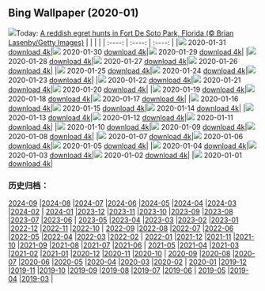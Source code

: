 ## Bing Wallpaper (2020-01)
![](http://cn.bing.com/th?id=OHR.ReddishEgret_EN-US2958831498_UHD.jpg&w=1000)Today: [A reddish egret hunts in Fort De Soto Park, Florida (© Brian Lasenby/Getty Images)](http://cn.bing.com/th?id=OHR.ReddishEgret_EN-US2958831498_UHD.jpg)
|      |      |      |
| :----: | :----: | :----: |
|![](http://cn.bing.com/th?id=OHR.ReddishEgret_EN-US2958831498_UHD.jpg&pid=hp&w=384&h=216&rs=1&c=4) 2020-01-31 [download 4k](http://cn.bing.com/th?id=OHR.ReddishEgret_EN-US2958831498_UHD.jpg)|![](http://cn.bing.com/th?id=OHR.LakeBaikal_EN-US8692095269_UHD.jpg&pid=hp&w=384&h=216&rs=1&c=4) 2020-01-30 [download 4k](http://cn.bing.com/th?id=OHR.LakeBaikal_EN-US8692095269_UHD.jpg)|![](http://cn.bing.com/th?id=OHR.SemucChampey_EN-US8613323076_UHD.jpg&pid=hp&w=384&h=216&rs=1&c=4) 2020-01-29 [download 4k](http://cn.bing.com/th?id=OHR.SemucChampey_EN-US8613323076_UHD.jpg)|
|![](http://cn.bing.com/th?id=OHR.CapeDisappointment_EN-US8548904341_UHD.jpg&pid=hp&w=384&h=216&rs=1&c=4) 2020-01-28 [download 4k](http://cn.bing.com/th?id=OHR.CapeDisappointment_EN-US8548904341_UHD.jpg)|![](http://cn.bing.com/th?id=OHR.NYCLitUp_EN-US8462661548_UHD.jpg&pid=hp&w=384&h=216&rs=1&c=4) 2020-01-27 [download 4k](http://cn.bing.com/th?id=OHR.NYCLitUp_EN-US8462661548_UHD.jpg)|![](http://cn.bing.com/th?id=OHR.TajRepublic_EN-US8399320805_UHD.jpg&pid=hp&w=384&h=216&rs=1&c=4) 2020-01-26 [download 4k](http://cn.bing.com/th?id=OHR.TajRepublic_EN-US8399320805_UHD.jpg)|
|![](http://cn.bing.com/th?id=OHR.SouthernGate_EN-US8348473546_UHD.jpg&pid=hp&w=384&h=216&rs=1&c=4) 2020-01-25 [download 4k](http://cn.bing.com/th?id=OHR.SouthernGate_EN-US8348473546_UHD.jpg)|![](http://cn.bing.com/th?id=OHR.SunlitScree_EN-US8210223982_UHD.jpg&pid=hp&w=384&h=216&rs=1&c=4) 2020-01-24 [download 4k](http://cn.bing.com/th?id=OHR.SunlitScree_EN-US8210223982_UHD.jpg)|![](http://cn.bing.com/th?id=OHR.SafariSavannah_EN-US8123928986_UHD.jpg&pid=hp&w=384&h=216&rs=1&c=4) 2020-01-23 [download 4k](http://cn.bing.com/th?id=OHR.SafariSavannah_EN-US8123928986_UHD.jpg)|
|![](http://cn.bing.com/th?id=OHR.WhitehorseLights_EN-US8047937950_UHD.jpg&pid=hp&w=384&h=216&rs=1&c=4) 2020-01-22 [download 4k](http://cn.bing.com/th?id=OHR.WhitehorseLights_EN-US8047937950_UHD.jpg)|![](http://cn.bing.com/th?id=OHR.HighlandsSquirrel_EN-US7983501314_UHD.jpg&pid=hp&w=384&h=216&rs=1&c=4) 2020-01-21 [download 4k](http://cn.bing.com/th?id=OHR.HighlandsSquirrel_EN-US7983501314_UHD.jpg)|![](http://cn.bing.com/th?id=OHR.MarchWA1963_EN-US7913146423_UHD.jpg&pid=hp&w=384&h=216&rs=1&c=4) 2020-01-20 [download 4k](http://cn.bing.com/th?id=OHR.MarchWA1963_EN-US7913146423_UHD.jpg)|
|![](http://cn.bing.com/th?id=OHR.SpeedFlying_EN-US7854565397_UHD.jpg&pid=hp&w=384&h=216&rs=1&c=4) 2020-01-19 [download 4k](http://cn.bing.com/th?id=OHR.SpeedFlying_EN-US7854565397_UHD.jpg)|![](http://cn.bing.com/th?id=OHR.GypsumSand_EN-US7746438548_UHD.jpg&pid=hp&w=384&h=216&rs=1&c=4) 2020-01-18 [download 4k](http://cn.bing.com/th?id=OHR.GypsumSand_EN-US7746438548_UHD.jpg)|![](http://cn.bing.com/th?id=OHR.CormorantMackerel_EN-US7682867267_UHD.jpg&pid=hp&w=384&h=216&rs=1&c=4) 2020-01-17 [download 4k](http://cn.bing.com/th?id=OHR.CormorantMackerel_EN-US7682867267_UHD.jpg)|
|![](http://cn.bing.com/th?id=OHR.ValGardena_EN-US9768132178_UHD.jpg&pid=hp&w=384&h=216&rs=1&c=4) 2020-01-16 [download 4k](http://cn.bing.com/th?id=OHR.ValGardena_EN-US9768132178_UHD.jpg)|![](http://cn.bing.com/th?id=OHR.Boudhanath_EN-US9594857498_UHD.jpg&pid=hp&w=384&h=216&rs=1&c=4) 2020-01-15 [download 4k](http://cn.bing.com/th?id=OHR.Boudhanath_EN-US9594857498_UHD.jpg)|![](http://cn.bing.com/th?id=OHR.MuskOxWinter_EN-US9539570883_UHD.jpg&pid=hp&w=384&h=216&rs=1&c=4) 2020-01-14 [download 4k](http://cn.bing.com/th?id=OHR.MuskOxWinter_EN-US9539570883_UHD.jpg)|
|![](http://cn.bing.com/th?id=OHR.MtDiablo_EN-US7458508287_UHD.jpg&pid=hp&w=384&h=216&rs=1&c=4) 2020-01-13 [download 4k](http://cn.bing.com/th?id=OHR.MtDiablo_EN-US7458508287_UHD.jpg)|![](http://cn.bing.com/th?id=OHR.Zugspitze_EN-US9404376251_UHD.jpg&pid=hp&w=384&h=216&rs=1&c=4) 2020-01-12 [download 4k](http://cn.bing.com/th?id=OHR.Zugspitze_EN-US9404376251_UHD.jpg)|![](http://cn.bing.com/th?id=OHR.Rakan_EN-US8096736799_UHD.jpg&pid=hp&w=384&h=216&rs=1&c=4) 2020-01-11 [download 4k](http://cn.bing.com/th?id=OHR.Rakan_EN-US8096736799_UHD.jpg)|
|![](http://cn.bing.com/th?id=OHR.LeagueNations_EN-US9107893638_UHD.jpg&pid=hp&w=384&h=216&rs=1&c=4) 2020-01-10 [download 4k](http://cn.bing.com/th?id=OHR.LeagueNations_EN-US9107893638_UHD.jpg)|![](http://cn.bing.com/th?id=OHR.MuirWoods_EN-US8773454918_UHD.jpg&pid=hp&w=384&h=216&rs=1&c=4) 2020-01-09 [download 4k](http://cn.bing.com/th?id=OHR.MuirWoods_EN-US8773454918_UHD.jpg)|![](http://cn.bing.com/th?id=OHR.HeavensGate_EN-US8673063307_UHD.jpg&pid=hp&w=384&h=216&rs=1&c=4) 2020-01-08 [download 4k](http://cn.bing.com/th?id=OHR.HeavensGate_EN-US8673063307_UHD.jpg)|
|![](http://cn.bing.com/th?id=OHR.GalileoMoons_EN-US8600491138_UHD.jpg&pid=hp&w=384&h=216&rs=1&c=4) 2020-01-07 [download 4k](http://cn.bing.com/th?id=OHR.GalileoMoons_EN-US8600491138_UHD.jpg)|![](http://cn.bing.com/th?id=OHR.TrakaiLithuania_EN-US8531258766_UHD.jpg&pid=hp&w=384&h=216&rs=1&c=4) 2020-01-06 [download 4k](http://cn.bing.com/th?id=OHR.TrakaiLithuania_EN-US8531258766_UHD.jpg)|![](http://cn.bing.com/th?id=OHR.BurrowingParakeets_EN-US8189174071_UHD.jpg&pid=hp&w=384&h=216&rs=1&c=4) 2020-01-05 [download 4k](http://cn.bing.com/th?id=OHR.BurrowingParakeets_EN-US8189174071_UHD.jpg)|
|![](http://cn.bing.com/th?id=OHR.WhiteLeviathan_EN-US7446083482_UHD.jpg&pid=hp&w=384&h=216&rs=1&c=4) 2020-01-04 [download 4k](http://cn.bing.com/th?id=OHR.WhiteLeviathan_EN-US7446083482_UHD.jpg)|![](http://cn.bing.com/th?id=OHR.MunroLight_EN-US7297129449_UHD.jpg&pid=hp&w=384&h=216&rs=1&c=4) 2020-01-03 [download 4k](http://cn.bing.com/th?id=OHR.MunroLight_EN-US7297129449_UHD.jpg)|![](http://cn.bing.com/th?id=OHR.WhirlpoolFinland_EN-US4174367622_UHD.jpg&pid=hp&w=384&h=216&rs=1&c=4) 2020-01-02 [download 4k](http://cn.bing.com/th?id=OHR.WhirlpoolFinland_EN-US4174367622_UHD.jpg)|
|![](http://cn.bing.com/th?id=OHR.SnowHare_EN-US4373999242_UHD.jpg&pid=hp&w=384&h=216&rs=1&c=4) 2020-01-01 [download 4k](http://cn.bing.com/th?id=OHR.SnowHare_EN-US4373999242_UHD.jpg)|
### 历史归档：
[2024-09](/picture/2024-09/) |[2024-08](/picture/2024-08/) |[2024-07](/picture/2024-07/) |[2024-06](/picture/2024-06/) |[2024-05](/picture/2024-05/) |[2024-04](/picture/2024-04/) |[2024-03](/picture/2024-03/) |[2024-02](/picture/2024-02/) |
[2024-01](/picture/2024-01/) |[2023-12](/picture/2023-12/) |[2023-11](/picture/2023-11/) |[2023-10](/picture/2023-10/) |[2023-09](/picture/2023-09/) |[2023-08](/picture/2023-08/) |[2023-07](/picture/2023-07/) |[2023-06](/picture/2023-06/) |
[2023-05](/picture/2023-05/) |[2023-04](/picture/2023-04/) |[2023-03](/picture/2023-03/) |[2023-02](/picture/2023-02/) |[2023-01](/picture/2023-01/) |[2022-12](/picture/2022-12/) |[2022-11](/picture/2022-11/) |[2022-10](/picture/2022-10/) |
[2022-09](/picture/2022-09/) |[2022-08](/picture/2022-08/) |[2022-07](/picture/2022-07/) |[2022-06](/picture/2022-06/) |[2022-05](/picture/2022-05/) |[2022-04](/picture/2022-04/) |[2022-03](/picture/2022-03/) |[2022-02](/picture/2022-02/) |
[2022-01](/picture/2022-01/) |[2021-12](/picture/2021-12/) |[2021-11](/picture/2021-11/) |[2021-10](/picture/2021-10/) |[2021-09](/picture/2021-09/) |[2021-08](/picture/2021-08/) |[2021-07](/picture/2021-07/) |[2021-06](/picture/2021-06/) |
[2021-05](/picture/2021-05/) |[2021-04](/picture/2021-04/) |[2021-03](/picture/2021-03/) |[2021-02](/picture/2021-02/) |[2021-01](/picture/2021-01/) |[2020-12](/picture/2020-12/) |[2020-11](/picture/2020-11/) |[2020-10](/picture/2020-10/) |
[2020-09](/picture/2020-09/) |[2020-08](/picture/2020-08/) |[2020-07](/picture/2020-07/) |[2020-06](/picture/2020-06/) |[2020-05](/picture/2020-05/) |[2020-04](/picture/2020-04/) |[2020-03](/picture/2020-03/) |[2020-02](/picture/2020-02/) |
[2020-01](/picture/2020-01/) |[2019-12](/picture/2019-12/) |[2019-11](/picture/2019-11/) |[2019-10](/picture/2019-10/) |[2019-09](/picture/2019-09/) |[2019-08](/picture/2019-08/) |[2019-07](/picture/2019-07/) |[2019-06](/picture/2019-06/) |
[2019-05](/picture/2019-05/) |[2019-04](/picture/2019-04/) |[2019-03](/picture/2019-03/) |
